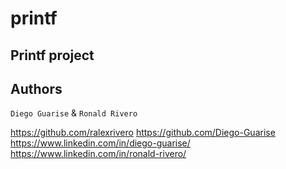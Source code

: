 # printf
## Printf project



## Authors
``Diego Guarise`` & ``Ronald Rivero``

https://github.com/ralexrivero
https://github.com/Diego-Guarise
https://www.linkedin.com/in/diego-guarise/
https://www.linkedin.com/in/ronald-rivero/
